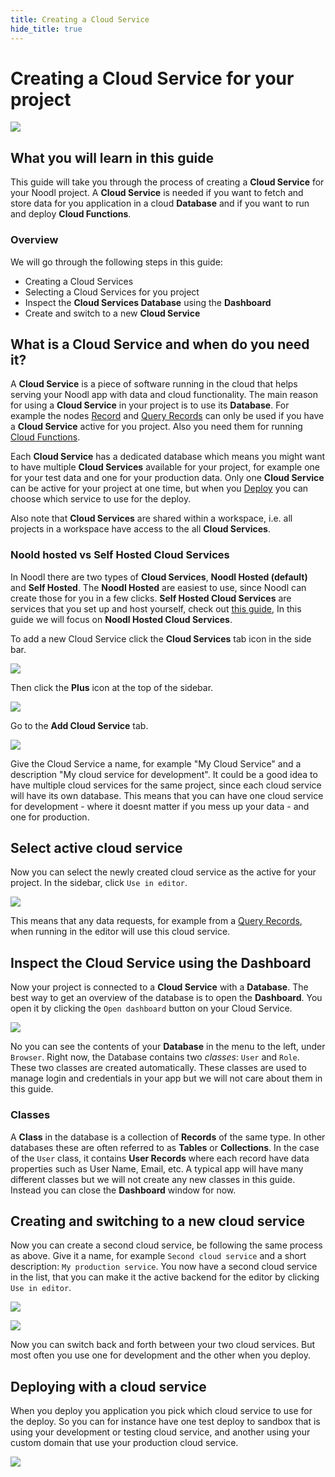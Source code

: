 ```yaml
---
title: Creating a Cloud Service
hide_title: true
---
```

# Creating a Cloud Service for your project

<div className="ndl-image-with-background xl">

![](/docs/guides/cloud-data/creating-a-backend/dashboard-1.png)

</div>

## What you will learn in this guide

This guide will take you through the process of creating a **Cloud Service** for your Noodl project. A **Cloud Service** is needed if you want to fetch and store data for you application in a cloud **Database** and if you want to run and deploy **Cloud Functions**.

### Overview

We will go through the following steps in this guide:

-   Creating a Cloud Services
-   Selecting a Cloud Services for you project
-   Inspect the **Cloud Services Database** using the **Dashboard**
-   Create and switch to a new **Cloud Service**

## What is a Cloud Service and when do you need it?

A **Cloud Service** is a piece of software running in the cloud that helps serving your Noodl app with data and cloud functionality. The main reason for using a **Cloud Service** in your project is to use its **Database**. For example the nodes [Record](/nodes/data/cloud-data/record) and [Query Records](/nodes/data/cloud-data/query-records) can only be used if you have a **Cloud Service** active for you project. Also you need them for running [Cloud Functions](/docs/guides/cloud-logic/introduction).

Each **Cloud Service** has a dedicated database which means you might want to have multiple **Cloud Services** available for your project, for example one for your test data and one for your production data. Only one **Cloud Service** can be active for your project at one time, but when you [Deploy](/docs/guides/deploy/deploying-an-app-on-sandbox) you can choose which service to use for the deploy.

Also note that **Cloud Services** are shared within a workspace, i.e. all projects in a workspace have access to the all **Cloud Services**.

### Noold hosted vs Self Hosted Cloud Services

In Noodl there are two types of **Cloud Services**, **Noodl Hosted (default)** and **Self Hosted**. The **Noodl Hosted** are easiest to use, since Noodl can create those for you in a few clicks. **Self Hosted Cloud Services** are services that you set up and host yourself, check out [this guide](/docs/guides/deploy/using-an-external-backend), In this guide we will focus on **Noodl Hosted Cloud Services**.

To add a new Cloud Service click the **Cloud Services** tab icon in the side bar.

<div className="ndl-image-with-background">

![](/docs/guides/cloud-data/creating-a-backend/cloud-services-tab.png)

</div>

Then click the **Plus** icon at the top of the sidebar.

<div className="ndl-image-with-background">

![](/docs/guides/cloud-data/creating-a-backend/cloud-services-add.png)

</div>

Go to the **Add Cloud Service** tab.

<div className="ndl-image-with-background xl">

![](/docs/guides/cloud-data/creating-a-backend/add-cloud-service.png)

</div>

Give the Cloud Service a name, for example "My Cloud Service" and a description "My cloud service for development". It could be a good idea to have multiple cloud services for the same project, since each cloud service will have its own database. This means that you can have one cloud service for development - where it doesnt matter if you mess up your data - and one for production.

## Select active cloud service

Now you can select the newly created cloud service as the active for your project. In the sidebar, click `Use in editor`.

<div className="ndl-image-with-background l">

![](/docs/guides/cloud-data/creating-a-backend/cloud-service-created.png)

</div>

This means that any data requests, for example from a [Query Records](/nodes/data/cloud-data/query-records), when running in the editor will use this cloud service.

## Inspect the Cloud Service using the Dashboard

Now your project is connected to a **Cloud Service** with a **Database**. The best way to get an overview of the database is to open the **Dashboard**. You open it by clicking the `Open dashboard` button on your Cloud Service.

<div className="ndl-image-with-background xl">

![](/docs/guides/cloud-data/creating-a-backend/dashboard-1.png)

</div>

No you can see the contents of your **Database** in the menu to the left, under `Browser`. Right now, the Database contains two _classes_: `User` and `Role`. These two classes are created automatically. These classes are used to manage login and credentials in your app but we will not care about them in this guide.

### Classes

A **Class** in the database is a collection of **Records** of the same type. In other databases these are often referred to as **Tables** or **Collections**. In the case of the `User` class, it contains **User Records** where each record have data properties such as User Name, Email, etc. A typical app will have many different classes but we will not create any new classes in this guide. Instead you can close the **Dashboard** window for now.

## Creating and switching to a new cloud service

Now you can create a second cloud service, be following the same process as above. Give it a name, for example `Second cloud service` and a short description: `My production service`. You now have a second cloud service in the list, that you can make it the active backend for the editor by clicking `Use in editor`.

<div className="ndl-image-with-background xl">

![](/docs/guides/cloud-data/creating-a-backend/second-backend.png)

</div>

<div className="ndl-image-with-background l">

![](/docs/guides/cloud-data/creating-a-backend/second-backend-2.png)

</div>

Now you can switch back and forth between your two cloud services. But most often you use one for development and the other when you deploy.

## Deploying with a cloud service

When you deploy you application you pick which cloud service to use for the deploy. So you can for instance have one test deploy to sandbox that is using your development or testing cloud service, and another using your custom domain that use your production cloud service.

<div className="ndl-image-with-background l">

![](/docs/guides/cloud-data/creating-a-backend/deploy.png)

</div>
